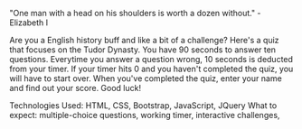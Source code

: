 

"One man with a head on his shoulders is worth a dozen without." -  Elizabeth I


Are you a English history buff and like a bit of a challenge? Here's a quiz that focuses on the Tudor Dynasty. You have 90 seconds to answer ten questions. Everytime you answer a question wrong, 10 seconds is deducted from your timer. If your timer hits 0 and you haven't completed the quiz, you will have to start over. When you've completed the quiz, enter your name and find out your score. Good luck! 



Technologies Used: HTML, CSS, Bootstrap, JavaScript, JQuery
What to expect: multiple-choice questions, working timer, interactive challenges,